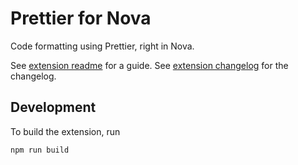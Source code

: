 # Prettier for Nova

Code formatting using Prettier, right in Nova.

See [extension readme](prettier.novaextension/README.md) for a guide. See [extension changelog](prettier.novaextension/CHANGELOG.md) for the changelog.

## Development

To build the extension, run

```shell
npm run build
```
